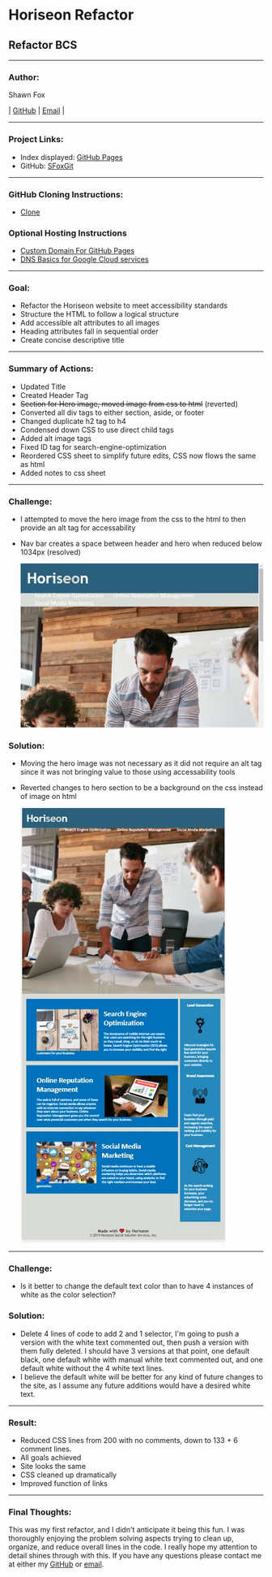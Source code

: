 # Horiseon Refactor
## Refactor BCS

---

 ### Author: ### 

Shawn Fox

| [GitHub](https://github.com/SFoxGit) | [Email](sfoxss4@gmail.com) |

---

 ### Project Links: ### 

- Index displayed: [GitHub Pages](https://sfoxgit.github.io/horiseon_refactor/)
- GitHub: [SFoxGit](https://github.com/SFoxGit/horiseon_refactor)

---

 ### GitHub Cloning Instructions: ### 

- [Clone](https://docs.github.com/en/github/creating-cloning-and-archiving-repositories/cloning-a-repository)

 ### Optional Hosting Instructions ### 

- [Custom Domain For GitHub Pages](https://docs.github.com/en/github/working-with-github-pages/configuring-a-custom-domain-for-your-github-pages-site)
- [DNS Basics for Google Cloud services](https://support.google.com/a/answer/48090?hl=en)

---

 ### Goal: ### 
- Refactor the Horiseon website to meet accessibility standards
- Structure the HTML to follow a logical structure
- Add accessible alt attributes to all images
- Heading attributes fall in sequential order
- Create concise descriptive title

---

 ### Summary of Actions: ### 
- Updated Title
- Created Header Tag
- ~~Section for Hero image, moved image from css to html~~ (reverted)
- Converted all div tags to either section, aside, or footer
- Changed duplicate h2 tag to h4
- Condensed down CSS to use direct child tags
- Added alt image tags 
- Fixed ID tag for search-engine-optimization
- Reordered CSS sheet to simplify future edits, CSS now flows the same as html
- Added notes to css sheet


---

 ### Challenge: ### 
- I attempted to move the hero image from the css to the html to then provide an alt tag for accessability
- Nav bar creates a space between header and hero when reduced below 1034px (resolved)

    ![Nav bar pushing down hero](assets/images/navbar.jpg)

 ### Solution: ###  
- Moving the hero image was not necessary as it did not require an alt tag since it was not bringing value to those using accessability tools
- Reverted changes to hero section to be a background on the css instead of image on html

    ![Nav bar flows into background](assets/images/navbarfix.jpg)

---

 ### Challenge: ### 
- Is it better to change the default text color than to have 4 instances of white as the color selection?

 ### Solution: ### 
- Delete 4 lines of code to add 2 and 1 selector, I'm going to push a version with the white text commented out, then push a version with them fully deleted. I should have 3 versions at that point, one default black, one default white with manual white text commented out, and one default white without the 4 white text lines. 
- I believe the default white will be better for any kind of future changes to the site, as I assume any future additions would have a desired white text.

---

 ### Result: ### 
- Reduced CSS lines from 200 with no comments, down to 133 + 6 comment lines. 
- All goals achieved
- Site looks the same
- CSS cleaned up dramatically
- Improved function of links

---

 ### Final Thoughts: ### 

This was my first refactor, and I didn't anticipate it being this fun. I was thoroughly enjoying the problem solving aspects trying to clean up, organize, and reduce overall lines in the code. I really hope my attention to detail shines through with this. If you have any questions please contact me at either my [GitHub](https://github.com/SFoxGit/horiseon_refactor) or [email](mailto:sfoxss4@gmail.com).